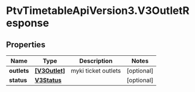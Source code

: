# PtvTimetableApiVersion3.V3OutletResponse

## Properties
Name | Type | Description | Notes
------------ | ------------- | ------------- | -------------
**outlets** | [**[V3Outlet]**](V3Outlet.md) | myki ticket outlets | [optional] 
**status** | [**V3Status**](V3Status.md) |  | [optional] 
